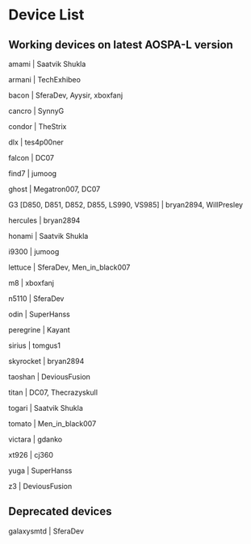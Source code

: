 # Device List #

## Working devices on latest AOSPA-L version ##

amami | Saatvik Shukla

armani | TechExhibeo

bacon | SferaDev, Ayysir, xboxfanj

cancro | SynnyG

condor | TheStrix

dlx | tes4p00ner

falcon | DC07

find7 | jumoog

ghost | Megatron007, DC07

G3 [D850, D851, D852, D855, LS990, VS985] | bryan2894, WillPresley

hercules | bryan2894

honami | Saatvik Shukla

i9300 | jumoog

lettuce | SferaDev, Men_in_black007

m8 | xboxfanj

n5110 | SferaDev

odin | SuperHanss

peregrine | Kayant

sirius | tomgus1

skyrocket | bryan2894

taoshan | DeviousFusion

titan | DC07, Thecrazyskull

togari | Saatvik Shukla

tomato | Men_in_black007

victara | gdanko

xt926 | cj360

yuga | SuperHanss

z3 | DeviousFusion

## Deprecated devices ##

galaxysmtd | SferaDev
